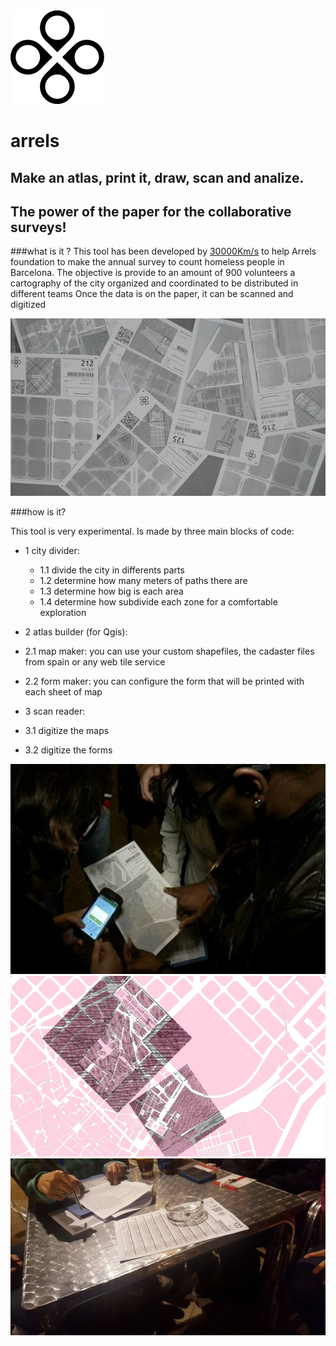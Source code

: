 <img src="https://raw.githubusercontent.com/300000kms/arrels/master/logo.png">

# arrels
## Make an atlas, print it, draw, scan and analize. 
## The power of the paper for the collaborative surveys!

###what is it ?
This tool has been developed by [30000Km/s](http://www.300000kms.net) to help Arrels foundation to make the annual survey to count homeless people in Barcelona. 
The objective is provide to an amount of 900 volunteers a cartography of the city organized and coordinated to be distributed in different teams
Once the data is on the paper, it can be scanned and digitized

<img src ="https://raw.githubusercontent.com/300000kms/arrels/master/img/photo.jpg">

###how is it?

This tool is very experimental.
Is made by three main blocks of code:

- 1  city divider: 
  - 1.1 divide the city in differents parts
  - 1.2 determine how many meters of paths there are
   - 1.3 determine how big is each area
   - 1.4 determine how subdivide each zone for a comfortable exploration
   
- 2 atlas builder (for Qgis):
 - 2.1 map maker: you can use your custom shapefiles, the cadaster files from spain or any web tile service
 - 2.2 form maker: you can configure the form that will be printed with each sheet of map 
  
- 3 scan reader:
 - 3.1 digitize the maps
 - 3.2 digitize the forms
  
 <img src ="https://github.com/300000kms/arrels/blob/master/img/recompte-2016-600x400.jpg?raw=true">
<br>
 <img src ="https://github.com/300000kms/arrels/blob/master/img/arrels_viewer.png?raw=true">
<br>
 <img src ="https://github.com/300000kms/arrels/blob/master/img/CixFSxBXIAI499s.jpg?raw=true">
<br>


